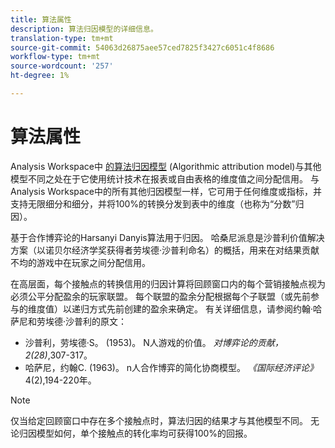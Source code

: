 ```yaml
---
title: 算法属性
description: 算法归因模型的详细信息。
translation-type: tm+mt
source-git-commit: 54063d26875aee57ced7825f3427c6051c4f8686
workflow-type: tm+mt
source-wordcount: '257'
ht-degree: 1%

---
```



# 算法属性

Analysis Workspace中 [的算法归因模型](models.md) (Algorithmic attribution model)与其他模型不同之处在于它使用统计技术在报表或自由表格的维度值之间分配信用。 与Analysis Workspace中的所有其他归因模型一样，它可用于任何维度或指标，并支持无限细分和细分，并将100%的转换分发到表中的维度（也称为“分数”归因）。

基于合作博弈论的Harsanyi Danyis算法用于归因。 哈桑尼派息是沙普利价值解决方案（以诺贝尔经济学奖获得者劳埃德·沙普利命名）的概括，用来在对结果贡献不均的游戏中在玩家之间分配信用。

在高层面，每个接触点的转换信用的归因计算将回顾窗口内的每个营销接触点视为必须公平分配盈余的玩家联盟。 每个联盟的盈余分配根据每个子联盟（或先前参与的维度值）以递归方式先前创建的盈余来确定。 有关详细信息，请参阅约翰·哈萨尼和劳埃德·沙普利的原文：

* 沙普利，劳埃德·S。 (1953)。 N人游戏的价值。 *对博弈论的贡献，2(28)*,307-317。
* 哈萨尼，约翰C. (1963)。 n人合作博弈的简化协商模型。 *《国际经济评论》* 4(2),194-220年。

>[!NOTE]
>
>仅当给定回顾窗口中存在多个接触点时，算法归因的结果才与其他模型不同。 无论归因模型如何，单个接触点的转化率均可获得100%的回报。
